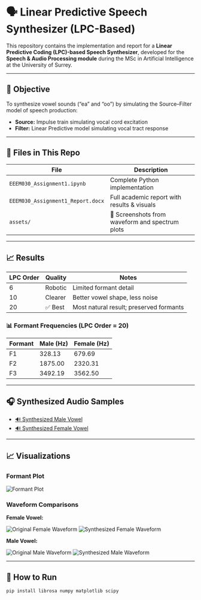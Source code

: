 # 🗣️ Linear Predictive Speech Synthesizer (LPC-Based)

This repository contains the implementation and report for a **Linear Predictive Coding (LPC)-based Speech Synthesizer**, developed for the **Speech & Audio Processing module** during the MSc in Artificial Intelligence at the University of Surrey.

---

## 🎯 Objective

To synthesize vowel sounds (“ea” and “oo”) by simulating the Source–Filter model of speech production:

- **Source:** Impulse train simulating vocal cord excitation
- **Filter:** Linear Predictive model simulating vocal tract response

---

## 📄 Files in This Repo

| File                           | Description                                     |
|--------------------------------|-------------------------------------------------|
| `EEEM030_Assignment1.ipynb`    | Complete Python implementation                 |
| `EEEM030_Assignment1_Report.docx` | Full academic report with results & visuals |
| `assets/`                      | 📸 Screenshots from waveform and spectrum plots |

---

## 📈 Results

| LPC Order | Quality       | Notes                                      |
|-----------|---------------|---------------------------------------------|
| 6         | Robotic       | Limited formant detail                      |
| 10        | Clearer       | Better vowel shape, less noise              |
| 20        | ✅ Best       | Most natural result; preserved formants     |

### 📊 Formant Frequencies (LPC Order = 20)

| Formant | Male (Hz) | Female (Hz) |
|---------|-----------|-------------|
| F1      | 328.13    | 679.69      |
| F2      | 1875.00   | 2320.31     |
| F3      | 3492.19   | 3562.50     |

---

## 🎧 Synthesized Audio Samples

- [🔊 Synthesized Male Vowel](assets/audio/synthesized_vowel_male.wav)
- [🔊 Synthesized Female Vowel](assets/audio/synthesized_vowel_female.wav)

---

## 📈 Visualizations

### Formant Plot

![Formant Plot](assets/images/formant_plot_amplitude_spectrum.png)

### Waveform Comparisons

**Female Vowel:**

![Original Female Waveform](assets/images/waveform_female_original.png)
![Synthesized Female Waveform](assets/images/waveform_female_synth.png)

**Male Vowel:**

![Original Male Waveform](assets/images/waveform_male_original.png)
![Synthesized Male Waveform](assets/images/waveform_male_synth.png)

---

## 🚀 How to Run

```bash
pip install librosa numpy matplotlib scipy
